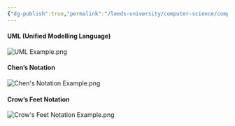 ```yaml
---
{"dg-publish":true,"permalink":"/leeds-university/computer-science/compulsory-modules/databases/notation/"}
---
```


#### UML (Unified Modelling Language)
![UML Example.png](/img/user/Leeds%20University/Computer%20Science/Compulsory%20Modules/Databases/images/UML%20Example.png)
#### Chen’s Notation
![Chen's Notation Example.png](/img/user/Leeds%20University/Computer%20Science/Compulsory%20Modules/Databases/images/Chen's%20Notation%20Example.png)
#### Crow’s Feet Notation
![Crow's Feet Notation Example.png](/img/user/Leeds%20University/Computer%20Science/Compulsory%20Modules/Databases/images/Crow's%20Feet%20Notation%20Example.png)
